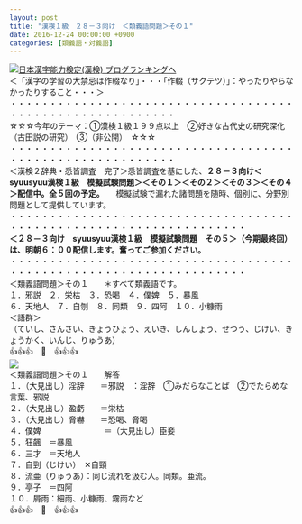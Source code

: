 ```yaml
---
layout: post
title: "漢検１級　２８－３向け　＜類義語問題＞その１"
date: 2016-12-24 00:00:00 +0900
categories: [類義語・対義語]
---
```


[![](/syuusyuu9701/assets/images/漢検１級-２８－３向け-＜類義語問題＞その１-br_c_3028_1.gif)](http://blog.with2.net/link.php?1659096:3028 "日本漢字能力検定(漢検) ブログランキングへ")[日本漢字能力検定(漢検) ブログランキングへ](http://blog.with2.net/link.php?1659096:3028)  
＜「漢字の学習の大禁忌は作輟なり」・・・「作輟（サクテツ）」：やったりやらなかったりすること・・・＞  
・・・・・・・・・・・・・・・・・・・・・・・・・・・・・・・・・・・・・・・・・・・・・・・・・・・・・・・・・  
☆☆☆今年のテーマ：①漢検１級１９９点以上　②好きな古代史の研究深化（古田説の研究）　③（非公開）　☆☆☆　　  
・・・・・・・・・・・・・・・・・・・・・・・・・・・・・・・・・・・・・・・・・・・・・・・・・・・・・・・・・  
＜漢検２辞典・悉皆調査　完了＞悉皆調査を基にした、**２８－３向け＜syuusyuu漢検１級　模擬試験問題＞＜その１＞＜その２＞＜その３＞＜その４＞配信中。全５回の予定。**　　模擬試験で漏れた諸問題を随時、個別に、分野別問題として提供しています。  
・・・・・・・・・・・・・・・・・・・・・・・・・・・・・・・・・・・・・・・・・・・・・・・・・・・・・・・・・・・・・・・・・・  
**＜２８－３向け　syuusyuu漢検１級　模擬試験問題　その５＞（今期最終回）は、明朝６：００配信します。奮ってご参加ください。**  
・・・・・・・・・・・・・・・・・・・・・・・・・・・・・・・・・・・・・・・・・・・・・・・・・・・・・・・・・・・・・・・・・・  
＜類義語問題＞その１　　＊すべて類義語です。  
１．邪説　２．栄枯　３．恐喝　４．僕婢　５．暴風  
６．天地人　７．自刎　８．同類　９．四阿　１０．小糠雨  
＜語群＞  
（ていし、さんさい、きょうひょう、えいき、しんしょう、せつう、じけい、きょうかく、いんじ、りゅうあ）  
👍👍👍　🐒　👍👍👍  
![](/syuusyuu9701/assets/images/漢検１級-２８－３向け-＜類義語問題＞その１-69c7f62af2701c6bbb739de045a8eae0.png)  
＜類義語問題＞その１　　解答  
１．（大見出し）淫辞　　＝邪説　：淫辞　①みだらなことば　②でたらめな言葉、邪説  
２．（大見出し）盈虧　　＝栄枯  
３．（大見出し）脅嚇　　＝恐喝、脅喝  
４．僕婢　　　　　　　　＝（大見出し）臣妾  
５．狂飆　＝暴風  
６．三才　＝天地人  
７．自剄（じけい）　✕自頸  
８．流亜（りゅうあ）：同じ流れを汲む人。同類。亜流。  
９．亭子　＝四阿  
１０．屑雨：細雨、小糠雨、霧雨など  
👍👍👍　🐒　👍👍👍  